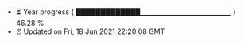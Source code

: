 - ⏳ Year progress { █████████████▁▁▁▁▁▁▁▁▁▁▁▁▁▁▁▁▁ } 46.28 %
- ⏰ Updated on Fri, 18 Jun 2021 22:20:08 GMT

